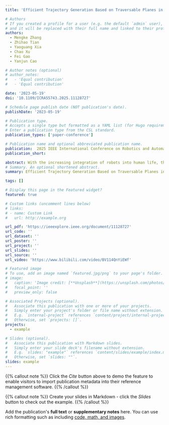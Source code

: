```yaml
---
title: 'Efficient Trajectory Generation Based on Traversable Planes in 3D Complex Architectural Spaces'

# Authors
# If you created a profile for a user (e.g. the default `admin` user), write the username (folder name) here
# and it will be replaced with their full name and linked to their profile.
authors:
  - Mengke Zhang
  - Zhihao Tian
  - Yaoguang Xia
  - Chao Xu
  - Fei Gao
  - Yanjun Cao

# Author notes (optional)
# author_notes:
#   - 'Equal contribution'
#   - 'Equal contribution'

date: '2023-05-19'
doi: '10.1109/ICRA55743.2025.11128727'

# Schedule page publish date (NOT publication's date).
publishDate: '2023-05-19'

# Publication type.
# Accepts a single type but formatted as a YAML list (for Hugo requirements).
# Enter a publication type from the CSL standard.
publication_types: ['paper-conference']

# Publication name and optional abbreviated publication name.
publication:  2025 IEEE International Conference on Robotics and Automation (ICRA 2025)
publication_short: 

abstract: With the increasing integration of robots into human life, their role in architectural spaces where people spend most of their time has become more prominent. While motion capabilities and accurate localization for automated robots have rapidly developed, the challenge remains to generate efficient, smooth, comprehensive, and high-quality trajectories in these areas. In this paper, we propose a novel efficient planner for ground robots to autonomously navigate in large complex multi-layered architectural spaces. Considering that traversable regions typically include ground, slopes, and stairs, which are planar or nearly planar structures, we simplify the problem to navigation within and between complex intersecting planes. We first extract traversable planes from 3D point clouds through segmenting, merging, classifying, and connecting to build a plane-graph, which is lightweight but fully represents the traversable regions. We then build a trajectory optimization based on motion state trajectory and fully consider special constraints when crossing multi-layer planes to maximize the robot's maneuverability. We conduct experiments in simulated environments and test on a CubeTrack robot in real-world scenarios, validating the method's effectiveness and practicality.
# Summary. An optional shortened abstract.
summary: Efficient Trajectory Generation Based on Traversable Planes in 3D Complex Architectural Spaces

tags: []

# Display this page in the Featured widget?
featured: true

# Custom links (uncomment lines below)
# links:
# - name: Custom Link
#   url: http://example.org

url_pdf: 'https://ieeexplore.ieee.org/document/11128727'
url_code: ''
url_dataset: ''
url_poster: ''
url_project: ''
url_slides: ''
url_source: ''
url_video: 'https://www.bilibili.com/video/BV114QnYiEWf'

# Featured image
# To use, add an image named `featured.jpg/png` to your page's folder.
# image:
#   caption: 'Image credit: [**Unsplash**](https://unsplash.com/photos/pLCdAaMFLTE)'
#   focal_point: ''
#   preview_only: false

# Associated Projects (optional).
#   Associate this publication with one or more of your projects.
#   Simply enter your project's folder or file name without extension.
#   E.g. `internal-project` references `content/project/internal-project/index.md`.
#   Otherwise, set `projects: []`.
projects:
  - example

# Slides (optional).
#   Associate this publication with Markdown slides.
#   Simply enter your slide deck's filename without extension.
#   E.g. `slides: "example"` references `content/slides/example/index.md`.
#   Otherwise, set `slides: ""`.
slides: example
---
```


{{% callout note %}}
Click the _Cite_ button above to demo the feature to enable visitors to import publication metadata into their reference management software.
{{% /callout %}}

{{% callout note %}}
Create your slides in Markdown - click the _Slides_ button to check out the example.
{{% /callout %}}

Add the publication's **full text** or **supplementary notes** here. You can use rich formatting such as including [code, math, and images](https://docs.hugoblox.com/content/writing-markdown-latex/).
